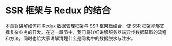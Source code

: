 # SSR 框架与 Redux 的结合

本章将讲解如何将 Redux 数据管理框架与 SSR 框架做结合，使 SSR 框架能够支撑复杂业务的开发。在这一章节中，我们将详细讲解服务器端异步数据获取的流程和方法，同时也给大家讲解清楚什么是同构中的数据脱水与注水。
